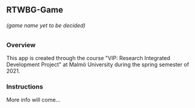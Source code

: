 ## RTWBG-Game
###### (game name yet to be decided)
### Overview 
This app is created through the course "VIP: Research Integrated Development Project" at Malmö University during the spring semester of 2021.

### Instructions
More info will come...
